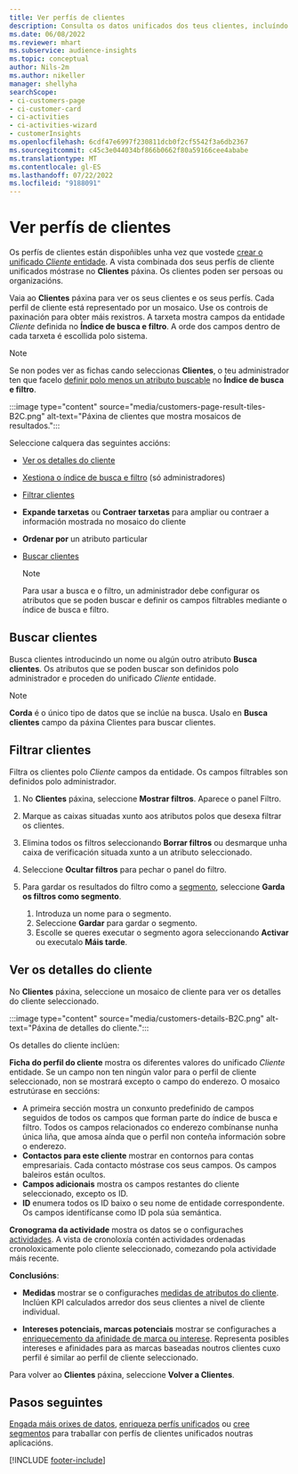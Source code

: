 ```yaml
---
title: Ver perfís de clientes
description: Consulta os datos unificados dos teus clientes, incluíndo a busca e o filtro
ms.date: 06/08/2022
ms.reviewer: mhart
ms.subservice: audience-insights
ms.topic: conceptual
author: Nils-2m
ms.author: nikeller
manager: shellyha
searchScope:
- ci-customers-page
- ci-customer-card
- ci-activities
- ci-activities-wizard
- customerInsights
ms.openlocfilehash: 6cdf47e6997f230811dcb0f2cf5542f3a6db2367
ms.sourcegitcommit: c45c3e044034bf866b0662f80a59166cee4ababe
ms.translationtype: MT
ms.contentlocale: gl-ES
ms.lasthandoff: 07/22/2022
ms.locfileid: "9188091"
---
```

# <a name="view-customer-profiles"></a>Ver perfís de clientes

Os perfís de clientes están dispoñibles unha vez que vostede [crear o unificado *Cliente* entidade](data-unification.md). A vista combinada dos seus perfís de cliente unificados móstrase no **Clientes** páxina. Os clientes poden ser persoas ou organizacións.

Vaia ao **Clientes** páxina para ver os seus clientes e os seus perfís. Cada perfil de cliente está representado por un mosaico. Use os controis de paxinación para obter máis rexistros. A tarxeta mostra campos da entidade *Cliente* definida no **Índice de busca e filtro**. A orde dos campos dentro de cada tarxeta é escollida polo sistema.

> [!NOTE]
> Se non podes ver as fichas cando seleccionas **Clientes**, o teu administrador ten que facelo [definir polo menos un atributo buscable](search-filter-index.md) no **Índice de busca e filtro**.

:::image type="content" source="media/customers-page-result-tiles-B2C.png" alt-text="Páxina de clientes que mostra mosaicos de resultados.":::

Seleccione calquera das seguintes accións:
- [Ver os detalles do cliente](#view-customer-details)
- [Xestiona o índice de busca e filtro](search-filter-index.md) (só administradores)
- [Filtrar clientes](#filter-customers)
- **Expande tarxetas** ou **Contraer tarxetas** para ampliar ou contraer a información mostrada no mosaico do cliente
- **Ordenar por** un atributo particular
- [Buscar clientes](#search-for-customers)

  > [!NOTE]
  > Para usar a busca e o filtro, un administrador debe configurar os atributos que se poden buscar e definir os campos filtrables mediante o índice de busca e filtro.

## <a name="search-for-customers"></a>Buscar clientes

Busca clientes introducindo un nome ou algún outro atributo **Busca clientes**. Os atributos que se poden buscar son definidos polo administrador e proceden do unificado *Cliente* entidade.

> [!NOTE]
> **Corda** é o único tipo de datos que se inclúe na busca. Usalo en **Busca clientes** campo da páxina Clientes para buscar clientes.

## <a name="filter-customers"></a>Filtrar clientes

Filtra os clientes polo *Cliente* campos da entidade. Os campos filtrables son definidos polo administrador.

1. No **Clientes** páxina, seleccione **Mostrar filtros**. Aparece o panel Filtro.

1. Marque as caixas situadas xunto aos atributos polos que desexa filtrar os clientes.

1. Elimina todos os filtros seleccionando **Borrar filtros** ou desmarque unha caixa de verificación situada xunto a un atributo seleccionado.

1. Seleccione **Ocultar filtros** para pechar o panel do filtro.

1. Para gardar os resultados do filtro como a [segmento](segments.md), seleccione **Garda os filtros como segmento**.
   1. Introduza un nome para o segmento.
   1. Seleccione **Gardar** para gardar o segmento.
   1. Escolle se queres executar o segmento agora seleccionando **Activar** ou executalo **Máis tarde**.

## <a name="view-customer-details"></a>Ver os detalles do cliente

No **Clientes** páxina, seleccione un mosaico de cliente para ver os detalles do cliente seleccionado.

:::image type="content" source="media/customers-details-B2C.png" alt-text="Páxina de detalles do cliente.":::

Os detalles do cliente inclúen:

**Ficha do perfil do cliente** mostra os diferentes valores do unificado *Cliente* entidade. Se un campo non ten ningún valor para o perfil de cliente seleccionado, non se mostrará excepto o campo do enderezo. O mosaico estrutúrase en seccións:

- A primeira sección mostra un conxunto predefinido de campos seguidos de todos os campos que forman parte do índice de busca e filtro. Todos os campos relacionados co enderezo combínanse nunha única liña, que amosa aínda que o perfil non conteña información sobre o enderezo.
- **Contactos para este cliente** mostrar en contornos para contas empresariais. Cada contacto móstrase cos seus campos. Os campos baleiros están ocultos.
- **Campos adicionais** mostra os campos restantes do cliente seleccionado, excepto os ID.
- **ID** enumera todos os ID baixo o seu nome de entidade correspondente. Os campos identifícanse como ID pola súa semántica.

**Cronograma da actividade** mostra os datos se o configuraches [actividades](activities.md). A vista de cronoloxía contén actividades ordenadas cronoloxicamente polo cliente seleccionado, comezando pola actividade máis recente.

**Conclusións**:

- **Medidas** mostrar se o configuraches [medidas de atributos do cliente](measures.md). Inclúen KPI calculados arredor dos seus clientes a nivel de cliente individual.

- **Intereses potenciais, marcas potenciais** mostrar se configuraches a [enriquecemento da afinidade de marca ou interese](enrichment-microsoft.md). Representa posibles intereses e afinidades para as marcas baseadas noutros clientes cuxo perfil é similar ao perfil de cliente seleccionado.

Para volver ao **Clientes** páxina, seleccione **Volver a Clientes**.

## <a name="next-steps"></a>Pasos seguintes

[Engada máis orixes de datos](data-sources.md), [enriqueza perfís unificados](enrichment-hub.md) ou [cree segmentos](segments.md) para traballar con perfís de clientes unificados noutras aplicacións.

[!INCLUDE [footer-include](includes/footer-banner.md)]
